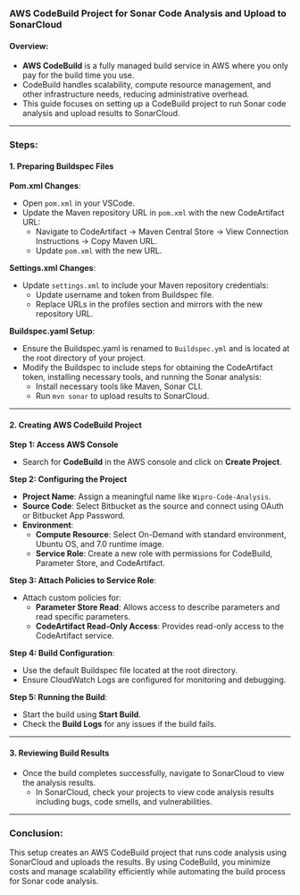 ### AWS CodeBuild Project for Sonar Code Analysis and Upload to SonarCloud

#### Overview:
- **AWS CodeBuild** is a fully managed build service in AWS where you only pay for the build time you use.
- CodeBuild handles scalability, compute resource management, and other infrastructure needs, reducing administrative overhead.
- This guide focuses on setting up a CodeBuild project to run Sonar code analysis and upload results to SonarCloud.

---

### Steps:

#### 1. Preparing Buildspec Files

**Pom.xml Changes**:
- Open `pom.xml` in your VSCode.
- Update the Maven repository URL in `pom.xml` with the new CodeArtifact URL:
  - Navigate to CodeArtifact → Maven Central Store → View Connection Instructions → Copy Maven URL.
  - Update `pom.xml` with the new URL.

**Settings.xml Changes**:
- Update `settings.xml` to include your Maven repository credentials:
  - Update username and token from Buildspec file.
  - Replace URLs in the profiles section and mirrors with the new repository URL.

**Buildspec.yaml Setup**:
- Ensure the Buildspec.yaml is renamed to `Buildspec.yml` and is located at the root directory of your project.
- Modify the Buildspec to include steps for obtaining the CodeArtifact token, installing necessary tools, and running the Sonar analysis:
  - Install necessary tools like Maven, Sonar CLI.
  - Run `mvn sonar` to upload results to SonarCloud.

---

#### 2. Creating AWS CodeBuild Project

**Step 1: Access AWS Console**  
- Search for **CodeBuild** in the AWS console and click on **Create Project**.

**Step 2: Configuring the Project**

- **Project Name**: Assign a meaningful name like `Wipro-Code-Analysis`.
- **Source Code**: Select Bitbucket as the source and connect using OAuth or Bitbucket App Password.
- **Environment**:
  - **Compute Resource**: Select On-Demand with standard environment, Ubuntu OS, and 7.0 runtime image.
  - **Service Role**: Create a new role with permissions for CodeBuild, Parameter Store, and CodeArtifact.

**Step 3: Attach Policies to Service Role**:
- Attach custom policies for:
  - **Parameter Store Read**: Allows access to describe parameters and read specific parameters.
  - **CodeArtifact Read-Only Access**: Provides read-only access to the CodeArtifact service.

**Step 4: Build Configuration**:
- Use the default Buildspec file located at the root directory.
- Ensure CloudWatch Logs are configured for monitoring and debugging.

**Step 5: Running the Build**:
- Start the build using **Start Build**. 
- Check the **Build Logs** for any issues if the build fails.

---

#### 3. Reviewing Build Results

- Once the build completes successfully, navigate to SonarCloud to view the analysis results.
  - In SonarCloud, check your projects to view code analysis results including bugs, code smells, and vulnerabilities.
  
---

### Conclusion:

This setup creates an AWS CodeBuild project that runs code analysis using SonarCloud and uploads the results. By using CodeBuild, you minimize costs and manage scalability efficiently while automating the build process for Sonar code analysis.
